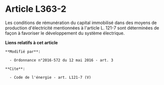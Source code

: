 # Article L363-2

Les conditions de rémunération du capital immobilisé dans des moyens de production d'électricité mentionnées à l'article L.
121-7 sont déterminées de façon à favoriser le développement du système électrique.

**Liens relatifs à cet article**

	**Modifié par**:

	  - Ordonnance n°2016-572 du 12 mai 2016 - art. 3

	**Cite**:

	  - Code de l'énergie - art. L121-7 (V)
